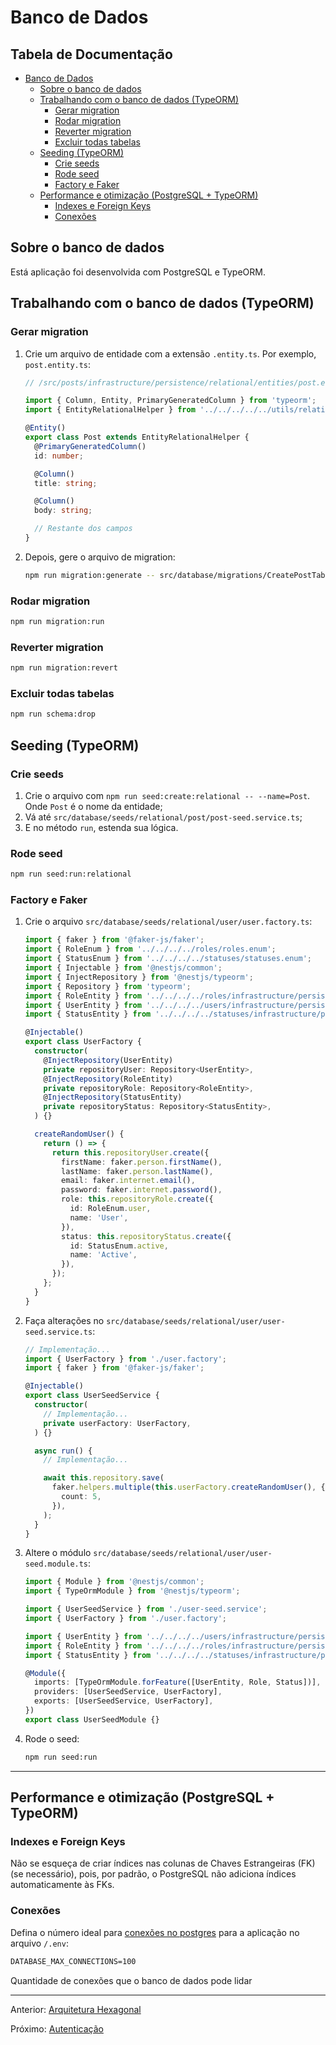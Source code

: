 # Banco de Dados

## Tabela de Documentação <!-- omit in toc -->

- [Banco de Dados](#banco-de-dados)
  - [Sobre o banco de dados](#sobre-o-banco-de-dados)
  - [Trabalhando com o banco de dados (TypeORM)](#trabalhando-com-o-banco-de-dados-typeorm)
    - [Gerar migration](#gerar-migration)
    - [Rodar migration](#rodar-migration)
    - [Reverter migration](#reverter-migration)
    - [Excluir todas tabelas](#excluir-todas-tabelas)
  - [Seeding (TypeORM)](#seeding-typeorm)
    - [Crie seeds](#crie-seeds)
    - [Rode seed](#rode-seed)
    - [Factory e Faker](#factory-e-faker)
  - [Performance e otimização (PostgreSQL + TypeORM)](#performance-e-otimização-postgresql--typeorm)
    - [Indexes e Foreign Keys](#indexes-e-foreign-keys)
    - [Conexões](#conexões)

## Sobre o banco de dados

Está aplicação foi desenvolvida com PostgreSQL e TypeORM.

## Trabalhando com o banco de dados (TypeORM)

### Gerar migration

1. Crie um arquivo de entidade com a extensão `.entity.ts`. Por exemplo, `post.entity.ts`:

   ```ts
   // /src/posts/infrastructure/persistence/relational/entities/post.entity.ts

   import { Column, Entity, PrimaryGeneratedColumn } from 'typeorm';
   import { EntityRelationalHelper } from '../../../../../utils/relational-entity-helper';

   @Entity()
   export class Post extends EntityRelationalHelper {
     @PrimaryGeneratedColumn()
     id: number;

     @Column()
     title: string;

     @Column()
     body: string;

     // Restante dos campos
   }
   ```

2. Depois, gere o arquivo de migration:

   ```bash
   npm run migration:generate -- src/database/migrations/CreatePostTable
   ```

### Rodar migration

```bash
npm run migration:run
```

### Reverter migration

```bash
npm run migration:revert
```

### Excluir todas tabelas

```bash
npm run schema:drop
```

## Seeding (TypeORM)

### Crie seeds

1. Crie o arquivo com `npm run seed:create:relational -- --name=Post`. Onde `Post` é o nome da entidade;
1. Vá até `src/database/seeds/relational/post/post-seed.service.ts`;
1. E no método `run`, estenda sua lógica.

### Rode seed

```bash
npm run seed:run:relational
```

### Factory e Faker

1. Crie o arquivo `src/database/seeds/relational/user/user.factory.ts`:

   ```ts
   import { faker } from '@faker-js/faker';
   import { RoleEnum } from '../../../../roles/roles.enum';
   import { StatusEnum } from '../../../../statuses/statuses.enum';
   import { Injectable } from '@nestjs/common';
   import { InjectRepository } from '@nestjs/typeorm';
   import { Repository } from 'typeorm';
   import { RoleEntity } from '../../../../roles/infrastructure/persistence/relational/entities/role.entity';
   import { UserEntity } from '../../../../users/infrastructure/persistence/relational/entities/user.entity';
   import { StatusEntity } from '../../../../statuses/infrastructure/persistence/relational/entities/status.entity';

   @Injectable()
   export class UserFactory {
     constructor(
       @InjectRepository(UserEntity)
       private repositoryUser: Repository<UserEntity>,
       @InjectRepository(RoleEntity)
       private repositoryRole: Repository<RoleEntity>,
       @InjectRepository(StatusEntity)
       private repositoryStatus: Repository<StatusEntity>,
     ) {}

     createRandomUser() {
       return () => {
         return this.repositoryUser.create({
           firstName: faker.person.firstName(),
           lastName: faker.person.lastName(),
           email: faker.internet.email(),
           password: faker.internet.password(),
           role: this.repositoryRole.create({
             id: RoleEnum.user,
             name: 'User',
           }),
           status: this.repositoryStatus.create({
             id: StatusEnum.active,
             name: 'Active',
           }),
         });
       };
     }
   }
   ```

1. Faça alterações no `src/database/seeds/relational/user/user-seed.service.ts`:

   ```ts
   // Implementação...
   import { UserFactory } from './user.factory';
   import { faker } from '@faker-js/faker';

   @Injectable()
   export class UserSeedService {
     constructor(
       // Implementação...
       private userFactory: UserFactory,
     ) {}

     async run() {
       // Implementação...

       await this.repository.save(
         faker.helpers.multiple(this.userFactory.createRandomUser(), {
           count: 5,
         }),
       );
     }
   }
   ```

1. Altere o módulo `src/database/seeds/relational/user/user-seed.module.ts`:

   ```ts
   import { Module } from '@nestjs/common';
   import { TypeOrmModule } from '@nestjs/typeorm';

   import { UserSeedService } from './user-seed.service';
   import { UserFactory } from './user.factory';

   import { UserEntity } from '../../../../users/infrastructure/persistence/relational/entities/user.entity';
   import { RoleEntity } from '../../../../roles/infrastructure/persistence/relational/entities/role.entity';
   import { StatusEntity } from '../../../../statuses/infrastructure/persistence/relational/entities/status.entity';

   @Module({
     imports: [TypeOrmModule.forFeature([UserEntity, Role, Status])],
     providers: [UserSeedService, UserFactory],
     exports: [UserSeedService, UserFactory],
   })
   export class UserSeedModule {}
   ```

1. Rode o seed:

   ```bash
   npm run seed:run
   ```

---

## Performance e otimização (PostgreSQL + TypeORM)

### Indexes e Foreign Keys

Não se esqueça de criar índices nas colunas de Chaves Estrangeiras (FK) (se necessário), pois, por padrão, o PostgreSQL não adiciona índices automaticamente às FKs.

### Conexões

Defina o número ideal para [conexões no postgres](https://node-postgres.com/apis/pool) para a aplicação no arquivo `/.env`:

```txt
DATABASE_MAX_CONNECTIONS=100
```

Quantidade de conexões que o banco de dados pode lidar

---

Anterior: [Arquitetura Hexagonal](architecture.md)

Próximo: [Autenticação](auth.md)
